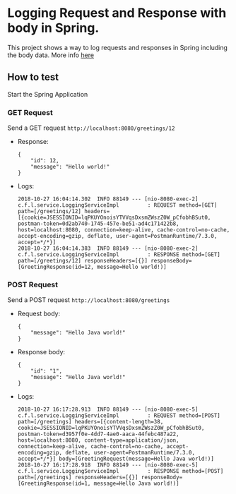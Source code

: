 # Logging Request and Response with body in Spring.

This project shows a way to log requests and responses in Spring including the body data. More info [here](https://frandorado.github.io/spring/2018/11/15/log-request-response-with-body-spring.html)

## How to test

Start the Spring Application
 
### GET Request

Send a GET request `http://localhost:8080/greetings/12`

* Response:
    ```
    {
        "id": 12,
        "message": "Hello world!"
    }
    ```
* Logs:
    ```
    2018-10-27 16:04:14.302  INFO 88149 --- [nio-8080-exec-2] c.f.l.service.LoggingServiceImpl         : REQUEST method=[GET] path=[/greetings/12] headers=[{cookie=JSESSIONID=lqPKUYOnoisYTVVqsDxsmZWszZ0W_pCfobhBSut0, postman-token=0d2ab740-1745-457e-be51-ad4c171422b8, host=localhost:8080, connection=keep-alive, cache-control=no-cache, accept-encoding=gzip, deflate, user-agent=PostmanRuntime/7.3.0, accept=*/*}] 
    2018-10-27 16:04:14.383  INFO 88149 --- [nio-8080-exec-2] c.f.l.service.LoggingServiceImpl         : RESPONSE method=[GET] path=[/greetings/12] responseHeaders=[{}] responseBody=[GreetingResponse(id=12, message=Hello world!)] 
    ```

### POST Request

Send a POST request `http://localhost:8080/greetings`

* Request body:
    ```
    {
        "message": "Hello Java world!"
    }
    ```
* Response body:
    ```
    {
        "id": "1",
        "message": "Hello Java world!"
    }
    ```
* Logs:
    ```
    2018-10-27 16:17:28.913  INFO 88149 --- [nio-8080-exec-5] c.f.l.service.LoggingServiceImpl         : REQUEST method=[POST] path=[/greetings] headers=[{content-length=38, cookie=JSESSIONID=lqPKUYOnoisYTVVqsDxsmZWszZ0W_pCfobhBSut0, postman-token=d3957f0e-4dd7-4ae0-aaca-44febc487a22, host=localhost:8080, content-type=application/json, connection=keep-alive, cache-control=no-cache, accept-encoding=gzip, deflate, user-agent=PostmanRuntime/7.3.0, accept=*/*}] body=[GreetingRequest(message=Hello Java world!)]
    2018-10-27 16:17:28.918  INFO 88149 --- [nio-8080-exec-5] c.f.l.service.LoggingServiceImpl         : RESPONSE method=[POST] path=[/greetings] responseHeaders=[{}] responseBody=[GreetingResponse(id=1, message=Hello Java world!)] 
    ```
